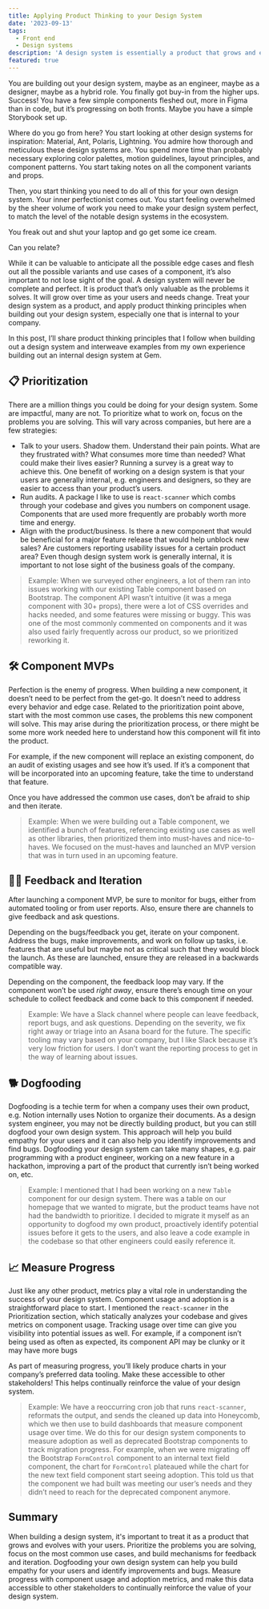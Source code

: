 ```yaml
---
title: Applying Product Thinking to your Design System
date: '2023-09-13'
tags:
  - Front end
  - Design systems
description: 'A design system is essentially a product that grows and evolves with your users. Learn how to incorporate product thinking principles to your design system to solve problems and maximize its impact.'
featured: true
---
```


You are building out your design system, maybe as an engineer, maybe as a designer, maybe as a hybrid role. You finally got buy-in from the higher ups. Success! You have a few simple components fleshed out, more in Figma than in code, but it’s progressing on both fronts. Maybe you have a simple Storybook set up.

Where do you go from here? You start looking at other design systems for inspiration: Material, Ant, Polaris, Lightning. You admire how thorough and meticulous these design systems are. You spend more time than probably necessary exploring color palettes, motion guidelines, layout principles, and component patterns. You start taking notes on all the component variants and props.

Then, you start thinking you need to do all of this for your own design system. Your inner perfectionist comes out. You start feeling overwhelmed by the sheer volume of work you need to make your design system perfect, to match the level of the notable design systems in the ecosystem.

You freak out and shut your laptop and go get some ice cream.

Can you relate?

While it can be valuable to anticipate all the possible edge cases and flesh out all the possible variants and use cases of a component, it’s also important to not lose sight of the goal. A design system will never be complete and perfect. It is product that’s only valuable as the problems it solves. It will grow over time as your users and needs change. Treat your design system as a product, and apply product thinking principles when building out your design system, especially one that is internal to your company.

In this post, I’ll share product thinking principles that I follow when building out a design system and interweave examples from my own experience building out an internal design system at Gem.

## 📋 Prioritization

There are a million things you could be doing for your design system. Some are impactful, many are not. To prioritize what to work on, focus on the problems you are solving. This will vary across companies, but here are a few strategies:

- Talk to your users. Shadow them. Understand their pain points. What are they frustrated with? What consumes more time than needed? What could make their lives easier? Running a survey is a great way to achieve this. One benefit of working on a design system is that your users are generally internal, e.g. engineers and designers, so they are easier to access than your product’s users.
- Run audits. A package I like to use is `react-scanner` which combs through your codebase and gives you numbers on component usage. Components that are used more frequently are probably worth more time and energy.
- Align with the product/business. Is there a new component that would be beneficial for a major feature release that would help unblock new sales? Are customers reporting usability issues for a certain product area? Even though design system work is generally internal, it is important to not lose sight of the business goals of the company.

> Example: When we surveyed other engineers, a lot of them ran into issues working with our existing Table component based on Bootstrap. The component API wasn’t intuitive (it was a mega component with 30+ props), there were a lot of CSS overrides and hacks needed, and some features were missing or buggy. This was one of the most commonly commented on components and it was also used fairly frequently across our product, so we prioritized reworking it.

## 🛠️ Component MVPs

Perfection is the enemy of progress. When building a new component, it doesn’t need to be perfect from the get-go. It doesn’t need to address every behavior and edge case. Related to the prioritization point above, start with the most common use cases, the problems this new component will solve. This may arise during the prioritization process, or there might be some more work needed here to understand how this component will fit into the product.

For example, if the new component will replace an existing component, do an audit of existing usages and see how it’s used. If it’s a component that will be incorporated into an upcoming feature, take the time to understand that feature.

Once you have addressed the common use cases, don’t be afraid to ship and then iterate.

> Example: When we were building out a Table component, we identified a bunch of features, referencing existing use cases as well as other libraries, then prioritized them into must-haves and nice-to-haves. We focused on the must-haves and launched an MVP version that was in turn used in an upcoming feature.

## 🙋‍♀️ Feedback and Iteration

After launching a component MVP, be sure to monitor for bugs, either from automated tooling or from user reports. Also, ensure there are channels to give feedback and ask questions.

Depending on the bugs/feedback you get, iterate on your component. Address the bugs, make improvements, and work on follow up tasks, i.e. features that are useful but maybe not as critical such that they would block the launch. As these are launched, ensure they are released in a backwards compatible way.

Depending on the component, the feedback loop may vary. If the component won’t be used _right away_, ensure there’s enough time on your schedule to collect feedback and come back to this component if needed.

> Example: We have a Slack channel where people can leave feedback, report bugs, and ask questions. Depending on the severity, we fix right away or triage into an Asana board for the future. The specific tooling may vary based on your company, but I like Slack because it’s very low friction for users. I don’t want the reporting process to get in the way of learning about issues.

## 🐕 Dogfooding

Dogfooding is a techie term for when a company uses their own product, e.g. Notion internally uses Notion to organize their documents. As a design system engineer, you may not be directly building product, but you can still dogfood your own design system. This approach will help you build empathy for your users and it can also help you identify improvements and find bugs. Dogfooding your design system can take many shapes, e.g. pair programming with a product engineer, working on a new feature in a hackathon, improving a part of the product that currently isn’t being worked on, etc.

> Example: I mentioned that I had been working on a new `Table` component for our design system. There was a table on our homepage that we wanted to migrate, but the product teams have not had the bandwidth to prioritize. I decided to migrate it myself as an opportunity to dogfood my own product, proactively identify potential issues before it gets to the users, and also leave a code example in the codebase so that other engineers could easily reference it.

## 📈 Measure Progress

Just like any other product, metrics play a vital role in understanding the success of your design system. Component usage and adoption is a straightforward place to start. I mentioned the `react-scanner` in the Prioritization section, which statically analyzes your codebase and gives metrics on component usage. Tracking usage over time can give you visibility into potential issues as well. For example, if a component isn’t being used as often as expected, its component API may be clunky or it may have more bugs

As part of measuring progress, you’ll likely produce charts in your company’s preferred data tooling. Make these accessible to other stakeholders! This helps continually reinforce the value of your design system.

> Example: We have a reoccurring cron job that runs `react-scanner`, reformats the output, and sends the cleaned up data into Honeycomb, which we then use to build dashboards that measure component usage over time. We do this for our design system components to measure adoption as well as deprecated Bootstrap components to track migration progress. For example, when we were migrating off the Bootstrap `FormControl` component to an internal text field component, the chart for `FormControl` plateaued while the chart for the new text field component start seeing adoption. This told us that the component we had built was meeting our user’s needs and they didn’t need to reach for the deprecated component anymore.

## Summary

When building a design system, it's important to treat it as a product that grows and evolves with your users. Prioritize the problems you are solving, focus on the most common use cases, and build mechanisms for feedback and iteration. Dogfooding your own design system can help you build empathy for your users and identify improvements and bugs. Measure progress with component usage and adoption metrics, and make this data accessible to other stakeholders to continually reinforce the value of your design system.
